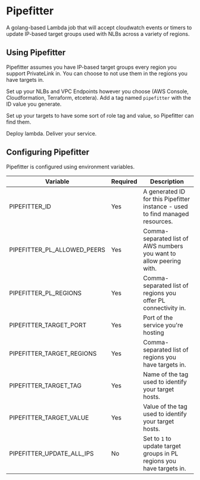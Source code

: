 # Pipefitter
A golang-based Lambda job that will accept cloudwatch events or timers to update
IP-based target groups used with NLBs across a variety of regions.

## Using Pipefitter
Pipefitter assumes you have IP-based target groups every region you support 
PrivateLink in. You can choose to not use them in the regions you have targets in.

Set up your NLBs and VPC Endpoints however you choose (AWS Console,
Cloudformation, Terraform, etcetera). Add a tag named `pipefitter` with the
ID value you generate. 

Set up your targets to have some sort of role tag and value, so Pipefitter
can find them.

Deploy lambda. Deliver your service.

## Configuring Pipefitter
Pipefitter is configured using environment variables.

| Variable                    | Required | Description                                                                   |
|-----------------------------|----------|-------------------------------------------------------------------------------|
| PIPEFITTER_ID               | Yes      | A generated ID for this Pipefitter instance - used to find managed resources. |
| PIPEFITTER_PL_ALLOWED_PEERS | Yes      | Comma-separated list of AWS numbers you want to allow peering with.           |
| PIPEFITTER_PL_REGIONS       | Yes      | Comma-separated list of regions you offer PL connectivity in.                 |
| PIPEFITTER_TARGET_PORT      | Yes      | Port of the service you're hosting                                            |
| PIPEFITTER_TARGET_REGIONS   | Yes      | Comma-separated list of regions you have targets in.                          |
| PIPEFITTER_TARGET_TAG       | Yes      | Name of the tag used to identify your target hosts.                           |
| PIPEFITTER_TARGET_VALUE     | Yes      | Value of the tag used to identify your target hosts.                          |
| PIPEFITTER_UPDATE_ALL_IPS   | No       | Set to `1` to update target groups in PL regions you have targets in.         |

